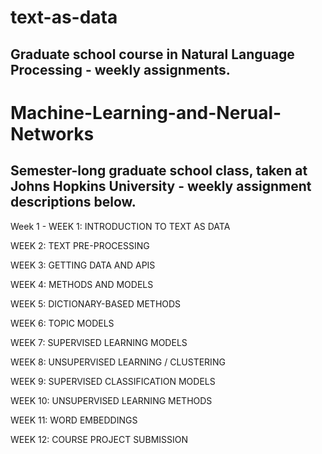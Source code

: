 # text-as-data
## Graduate school course in Natural Language Processing - weekly assignments.


# Machine-Learning-and-Nerual-Networks

## Semester-long graduate school class, taken at Johns Hopkins University - weekly assignment descriptions below.

Week 1 - WEEK 1: INTRODUCTION TO TEXT AS DATA

WEEK 2: TEXT PRE-PROCESSING

WEEK 3: GETTING DATA AND APIS

WEEK 4: METHODS AND MODELS

WEEK 5: DICTIONARY-BASED METHODS

WEEK 6: TOPIC MODELS

WEEK 7: SUPERVISED LEARNING MODELS

WEEK 8: UNSUPERVISED LEARNING / CLUSTERING

WEEK 9: SUPERVISED CLASSIFICATION MODELS

WEEK 10: UNSUPERVISED LEARNING METHODS

WEEK 11: WORD EMBEDDINGS

WEEK 12: COURSE PROJECT SUBMISSION
